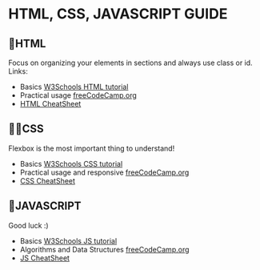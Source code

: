 # HTML, CSS, JAVASCRIPT GUIDE



## 👷HTML
Focus on organizing your elements in sections and always use class or id.
Links:
* Basics [W3Schools HTML tutorial](https://www.w3schools.com/html/default.asp)
* Practical usage [freeCodeCamp.org](https://www.freecodecamp.org/learn/2022/responsive-web-design/)
* [HTML CheatSheet](https://htmlcheatsheet.com/)

## 👨‍🎨CSS
Flexbox is the most important thing to understand!
* Basics [W3Schools CSS tutorial](https://www.w3schools.com/html/default.asp)
* Practical usage and responsive [freeCodeCamp.org](https://www.freecodecamp.org/learn/2022/responsive-web-design/)
* [CSS CheatSheet](https://htmlcheatsheet.com/css/)

## 🧠JAVASCRIPT
Good luck :)
* Basics [W3Schools JS tutorial](https://www.w3schools.com/html/default.asp)
* Algorithms and Data Structures [freeCodeCamp.org](https://www.freecodecamp.org/learn/javascript-algorithms-and-data-structures/)
* [JS CheatSheet](https://htmlcheatsheet.com/js/)
